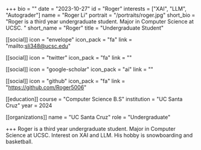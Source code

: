 +++
bio = ""
date = "2023-10-27"
id = "Roger"
interests = ["XAI", "LLM", "Autograder"]
name = "Roger Li"
portrait = "/portraits/roger.jpg"
short_bio = "Roger is a third year undergraduate student. Major in Computer Science at UCSC. "
short_name = "Roger"
title = "Undergraduate Student"

[[social]]
    icon = "envelope"
    icon_pack = "fa"
    link = "mailto:sli348@ucsc.edu"

[[social]]
    icon = "twitter"
    icon_pack = "fa"
    link = ""

[[social]]
    icon = "google-scholar"
    icon_pack = "ai"
    link = ""

[[social]]
    icon = "github"
    icon_pack = "fa"
    link = "https://github.com/Roger5006"

[[education]]
    course = "Computer Science B.S"
    institution = "UC Santa Cruz"
    year = 2024
    
[[organizations]]
    name = "UC Santa Cruz"
    role = "Undergraduate"

+++
Roger is a third year undergraduate student. Major in Computer Science at UCSC. Interest on XAI and LLM. His hobby is snowboarding and basketball. 